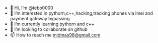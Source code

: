 - 👋 Hi, I’m @tebo0000
- 👀 I’m interested in pythorn,c++,hacking,tracking phones via imei and payment gateway bypassing
- 🌱 I’m currently learning pythorn and c++
- 💞️ I’m looking to collaborate on github
- 📫 How to reach me midmas98@gmail.com

<!---
tebo0000/tebo0000 is a ✨ special ✨ repository because its `README.md` (this file) appears on your GitHub profile.
You can click the Preview link to take a look at your changes.
--->
